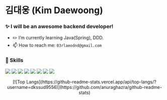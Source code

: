 # 김대웅 (Kim Daewoong)

### ✨ I will be an awesome backend developer!

- :pencil2: I’m currently learning Java(Spring), DDD.
- 📫 How to reach me: `03rlaeodnd@gmail.com`

### 🔧 Skills

<img src="https://img.shields.io/badge/SpringBoot-44CC11?style=flat-square&logo=Spring&logoColor=white"/></a>  <img src="https://img.shields.io/badge/Java-007396?style=flat-square&logo=Java&logoColor=white"/></a>  <img src="https://img.shields.io/badge/JavaScript-F7DF1E?style=flat-square&logo=JavaScript&logoColor=white"/></a>  <img src="https://img.shields.io/badge/ExpressJS-000000?style=flat-square&logo=Express&logoColor=white"/></a>  <img src="https://img.shields.io/badge/TypeScript-3178C6?style=flat-square&logo=TypeScript&logoColor=white"/></a>  <img src="https://img.shields.io/badge/MySQL-4479A1?style=flat-square&logo=MySQL&logoColor=white"/></a>  <img src="https://img.shields.io/badge/AWS-232F3E?style=flat-square&logo=Amazon AWS&logoColor=white"/></a>  <img src="https://img.shields.io/badge/Docker-2496ED?style=flat-square&logo=Docker&logoColor=white"/></a>

<p align="center">[![Top Langs](https://github-readme-stats.vercel.app/api/top-langs/?username=dkssud9556)](https://github.com/anuraghazra/github-readme-stats)</p>

